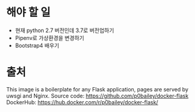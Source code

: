 # 해야 할 일

- 현재 python 2.7 버전인데 3.7로 버전업하기
- Pipenv로 가상환경을 변경하기
- Bootstrap4 배우기


# 출처

This image is a boilerplate for any Flask application, pages are served by uwsgi and Nginx.
Source code: https://github.com/p0bailey/docker-flask
DockerHub: https://hub.docker.com/r/p0bailey/docker-flask/

